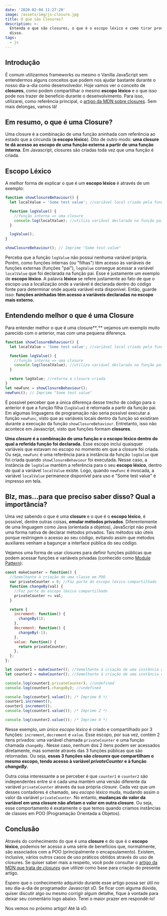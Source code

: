 ```yaml
---
date: '2020-02-04 11:27:20'
image: /assets/img/js-closure.jpg
title: O que são Closures?
description: >-
  Entenda o que são closures, o que é o escopo léxico e como tirar proveito
  disso.
tags:
  - js
---
```


## Introdução

É comum utilizarmos frameworks ou mesmo o Vanilla JavaScript sem entendermos alguns conceitos que podem nos ajudar bastante durante o nosso dia-a-dia como desenvolvedor. Hoje vamos ver o conceito de **closures**, como podem compartilhar o mesmo **escopo léxico** e o que isso pode nos trazer de benefício durante o desenvolvimento. Para isso, utilizarei, como referência principal, o [artigo da MDN sobre closures](https://developer.mozilla.org/en-US/docs/Web/JavaScript/Closures). Sem mais delongas, vamos lá!

## Em resumo, o que é uma Closure?

Uma closure é a combinação de uma função aninhada com referência ao estado que a circunda (**o escopo léxico**). Dito de outro modo: **uma closure** **te dá acesso ao escopo de uma função externa a partir de uma função interna**. Em Javascript, closures são criadas toda vez que uma função é criada.

## Escopo Léxico

A melhor forma de explicar o que é um **escopo léxico** é através de um exemplo:

```js
function showClosureBehaviour() {
  let localValue = 'Some test value'; //variável local criada pela função

  function logValue() {
    //função interna => uma closure
    console.log(localValue); //utiliza variável declarada na função pai
  }

  logValue();
}

showClosureBehaviour(); // Imprime "Some test value"
```

Perceba que a função `logValue` não possui nenhuma variável própria. Porém, como funções internas (ou "filhas") têm acesso às variáveis de funções externas (funções "pai"), `logValue` consegue acessar a variável `localValue` que foi declarada na função pai. Esse é justamente um exemplo de **escopo léxico**. A palavra **léxico** se refere justamente ao fato de que o escopo usa a localização onde a variável é declarada dentro do código fonte para determinar onde aquela variável está disponível. Então, guarde isso: **funções aninhadas têm acesso a variáveis declaradas no escopo mais externo.**

## Entendendo melhor o que é uma Closure

Para entender melhor o que é uma closure**_,_** vejamos um exemplo muito parecido com o anterior, mas com uma pequena diferença.

```js
function showClosureBehaviour() {
  let localValue = 'Some test value'; //variável local criada pela função

  function logValue() {
    //função interna => uma closure
    console.log(localValue); //utiliza variável declarada na função pai
  }

  return logValue; //retorna a closure criada
}
let newFunc = showClosureBehaviour();
newFunc(); // Imprime "Some test value"
```

É possível perceber que a única diferença desse trecho de código para o anterior é que a função filha (`logValue`) é retornada a partir da função pai. Em algumas linguagens de programação não seria possível executar a função `newFunc`, visto que as variáveis locais dentro da função só existiram durante a execução da função `showClosureBehaviour`. Entretanto, isso não acontece em Javascript, visto que funções formam **closures**.

**Uma _closure_ é a combinação de uma função e o escopo léxico dentro do qual a referida função foi declarada.** Esse escopo inclui quaisquer variáveis que estavam no escopo no momento em que a closure foi criada. Ou seja, `newFunc` é uma referência para a instância da função `logValue` que foi criada quando `showClosureBehaviour` foi executada. Nesse caso, a instância de `logValue` mantém a referência para o seu **escopo léxico**, dentro do qual a variável `localValue` existe. Logo, quando `newFunc` é invocada, a variável `localValue` permanece disponível para uso e "Some test value" é impresso em tela.

## Blz, mas...para que preciso saber disso? Qual a importância?

Uma vez sabendo o que é uma **closure** e o que é o **escopo léxico**, é possível, dentre outras coisas, **emular métodos privados**. Diferentemente de uma linguagem como Java (orientada a objetos), JavaScript não provê uma forma nativa de declarar métodos privados. Tais métodos são úteis porque restringem o acesso ao seu código, evitando assim que métodos auxiliares venham a bagunçar a interface pública do seu código.

Vejamos uma forma de usar closures para definir funções públicas que podem acessar funções e variáveis privadas (conhecido como [Module Pattern](https://coryrylan.com/blog/javascript-module-pattern-basics)):

```js
const makeCounter = function() {
  //Semelhante à criação de uma classe em POO
  var privateCounter = 0; //Faz parte do escopo léxico compartilhado
  function changeBy(val) {
    //Faz parte do escopo léxico compartilhado
    privateCounter += val;
  }

  return {
    increment: function() {
      changeBy(1);
    },
    decrement: function() {
      changeBy(-1);
    },
    value: function() {
      return privateCounter;
    },
  };
};

let counter1 = makeCounter(); //Semelhante à criação de uma instância de um objeto em POO
let counter2 = makeCounter(); //Semelhante à criação de uma instância de um objeto em POO

console.log(counter1.privateCounter); //undefined
console.log(counter1.changeBy); //undefined

console.log(counter1.value()); /* Imprime 0 */
counter1.increment();
counter1.increment();
console.log(counter1.value()); /* Imprime 2 */

console.log(counter2.value()); /* Imprime 0 */
```

Nesse exemplo, um único _escopo léxico_ é criado e compartilhado por 3 funções: `increment`, `decrement` e `value`. Esse escopo, por sua vez, contém 2 itens privados: uma variável chamada `privateCounter` e uma função chamada `changeBy.` Nesse caso, nenhum dos 2 itens podem ser acessados diretamente, mas somente através das 3 funções públicas que são retornadas. Ou seja, **essas 3 funções são _closures_ que compartilham o mesmo escopo, tendo acesso à variável _privateCounter_** **e à função _changeBy_.**

Outra coisa interessante a se perceber é que `counter1` e `counter2` são independentes entre si e cada uma mantém uma versão diferente da variável `privateCounter` através da sua própria _closure_. Cada vez que um desses contadores é chamado, seu _escopo léxico_ muda, mudando assim o valor da variável `privateCounter`. No entanto, **mudanças do valor da variável em uma closure não afetam o valor em outra closure**. Ou seja, esse comportamento é exatamente o que temos quando criamos instâncias de classes em POO (Programação Orientada a Objetos).

## Conclusão

Através do conhecimento do que é uma **closure** e do que é o **escopo léxico**, podemos ter acesso a uma série de benefícios que, normalmente, são associados com a POO (principalmente o encapsulamento). Existem, inclusive, vários outros casos de uso práticos obtidos através do uso de closures. Se quiser saber mais a respeito, você pode consultar o [artigo da MDN que trata de _closures_](https://developer.mozilla.org/en-US/docs/Web/JavaScript/Closures) que utilizei como base para criação do presente artigo.

Espero que o conhecimento adquirido durante esse artigo possa ser útil no seu dia-a-dia de programador Javascript xD. Se ficar com alguma dúvida, quiser discutir algo ou mesmo corrigir algum detalhe, fique à vontade para deixar seu comentário logo abaixo. Terei o maior prazer em respondê-lo!

Nos vemos no próximo artigo! Até lá xD.
